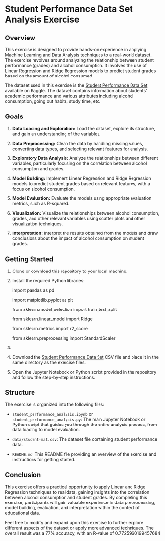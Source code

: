 # Student Performance Data Set Analysis Exercise

## Overview

This exercise is designed to provide hands-on experience in applying Machine Learning and Data Analysis techniques to a real-world dataset. The exercise revolves around analyzing the relationship between student performance (grades) and alcohol consumption. It involves the use of Linear Regression and Ridge Regression models to predict student grades based on the amount of alcohol consumed.

The dataset used in this exercise is the [Student Performance Data Set](https://www.kaggle.com/datasets/impapan/student-performance-data-set) available on Kaggle. The dataset contains information about students' academic performance and various attributes including alcohol consumption, going out habits, study time, etc.

## Goals

1. **Data Loading and Exploration:** Load the dataset, explore its structure, and gain an understanding of the variables.

2. **Data Preprocessing:** Clean the data by handling missing values, converting data types, and selecting relevant features for analysis.

3. **Exploratory Data Analysis:** Analyze the relationships between different variables, particularly focusing on the correlation between alcohol consumption and grades.

4. **Model Building:** Implement Linear Regression and Ridge Regression models to predict student grades based on relevant features, with a focus on alcohol consumption.

5. **Model Evaluation:** Evaluate the models using appropriate evaluation metrics, such as R-squared.

6. **Visualization:** Visualize the relationships between alcohol consumption, grades, and other relevant variables using scatter plots and other visualization techniques.

7. **Interpretation:** Interpret the results obtained from the models and draw conclusions about the impact of alcohol consumption on student grades.

## Getting Started

1. Clone or download this repository to your local machine.

2. Install the required Python libraries:
<ul>import pandas as pd </ul>
<ul> import matplotlib.pyplot as plt </ul>
<ul>from sklearn.model_selection import train_test_split</ul>
<ul>from sklearn.linear_model import Ridge</ul>
<ul>from sklearn.metrics import r2_score</ul>
<ul>from sklearn.preprocessing import StandardScaler</ul>

3. 

3. Download the [Student Performance Data Set](https://www.kaggle.com/datasets/impapan/student-performance-data-set) CSV file and place it in the same directory as the exercise files.

4. Open the Jupyter Notebook or Python script provided in the repository and follow the step-by-step instructions.

## Structure

The exercise is organized into the following files:

- `student_performance_analysis.ipynb` or `student_performance_analysis.py`: The main Jupyter Notebook or Python script that guides you through the entire analysis process, from data loading to model evaluation.

- `data/student-mat.csv`: The dataset file containing student performance data.

- `README.md`: This README file providing an overview of the exercise and instructions for getting started.

## Conclusion

This exercise offers a practical opportunity to apply Linear and Ridge Regression techniques to real data, gaining insights into the correlation between alcohol consumption and student grades. By completing this exercise, participants will gain valuable experience in data preprocessing, model building, evaluation, and interpretation within the context of educational data.

Feel free to modify and expand upon this exercise to further explore different aspects of the dataset or apply more advanced techniques.
The overall result was a 77% accuracy, with an R-value of 0.7725960199457684
